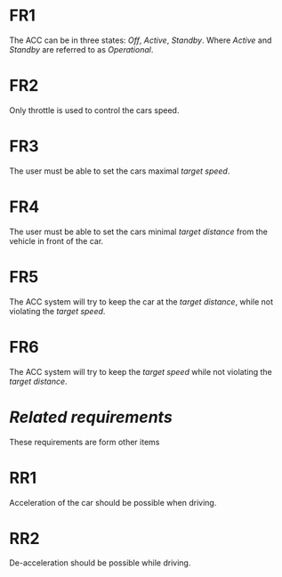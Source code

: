 # FR1
The ACC can be in three states: _Off_, _Active_, _Standby_.
Where _Active_ and _Standby_ are referred to as _Operational_.

# FR2
Only throttle is used to control the cars speed.

# FR3
The user must be able to set the cars maximal _target speed_.

# FR4
The user must be able to set the cars minimal _target distance_ from the vehicle in front of the car.

# FR5
The ACC system will try to keep the car at the _target distance_, while not violating the _target speed_.

# FR6
The ACC system will try to keep the _target speed_ while not violating the _target distance_.


# _Related requirements_
These requirements are form other items

# RR1
Acceleration of the car should be possible when driving.

# RR2
De-acceleration should be possible while driving.
